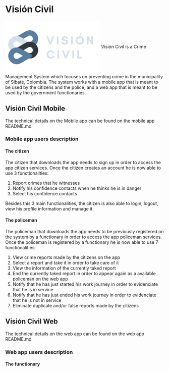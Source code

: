 # **Visión Civil**
<a href="url"><img src="images/logoAndText.png" width="300" align="center"></a>
Visión Civil is a Crime Management System which focuses on preventing crime in the municipality of Sibaté, Colombia. The system works with a mobile app that is meant to be used by the citizens and the police, and a web app that is meant to be used by the government functionaries.

## **Visión Civil Mobile**
The technical details on the Mobile app can be found on the mobile app README.md

### **Mobile app users description**

#### **The citizen**
The citizen that downloads the app needs to sign up in order to access the app citizen services. Once the citizen creates an account he is now able to use 3 functionalities:
1. Report crimes that he witnesses
2. Notify his confidence contacts when he thinks he is in danger
3. Select his confidence contacts

Besides this 3 main functionalities, the citizen is also able to login, logout, view his profile information and manage it.

#### **The policeman**
The policeman that downloads the app needs to be previously registered on the system by a functionary in order to access the app policeman services. Once the policeman is registered by a functionary he is now able to use 7 functionalities:
1. View crime reports made by the citizens on the app
2. Select a report and take it in order to take care of it
3. View the information of the currently taked report
4. End the currently taked report in order to appear again as a available policeman on the web app
5. Notify that he has just started his work journey in order to evidenciate that he is in service
6. Notify that he has just ended his work journey in order to evidenciate that he is not in service
7. Eliminate duplicate and/or false reports made by the citizens

## **Visión Civil Web**
The technical details on the web app can be found on the web app README.md

### **Web app users description**

#### **The functionary**
